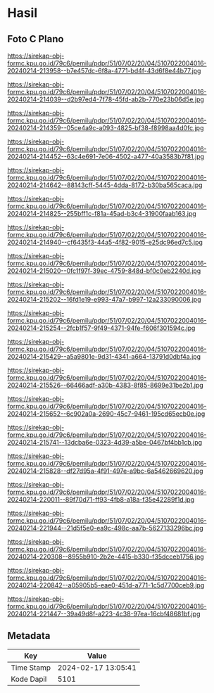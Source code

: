 # Hasil

## Foto C Plano

https://sirekap-obj-formc.kpu.go.id/79c6/pemilu/pdpr/51/07/02/20/04/5107022004016-20240214-213958--b7e457dc-6f8a-4771-bd4f-43d6f8e44b77.jpg

https://sirekap-obj-formc.kpu.go.id/79c6/pemilu/pdpr/51/07/02/20/04/5107022004016-20240214-214039--d2b97ed4-7f78-45fd-ab2b-770e23b06d5e.jpg

https://sirekap-obj-formc.kpu.go.id/79c6/pemilu/pdpr/51/07/02/20/04/5107022004016-20240214-214359--05ce4a9c-a093-4825-bf38-f8998aa4d0fc.jpg

https://sirekap-obj-formc.kpu.go.id/79c6/pemilu/pdpr/51/07/02/20/04/5107022004016-20240214-214452--63c4e691-7e06-4502-a477-40a3583b7f81.jpg

https://sirekap-obj-formc.kpu.go.id/79c6/pemilu/pdpr/51/07/02/20/04/5107022004016-20240214-214642--88143cff-5445-4dda-8172-b30ba565caca.jpg

https://sirekap-obj-formc.kpu.go.id/79c6/pemilu/pdpr/51/07/02/20/04/5107022004016-20240214-214825--255bff1c-f81a-45ad-b3c4-31900faab163.jpg

https://sirekap-obj-formc.kpu.go.id/79c6/pemilu/pdpr/51/07/02/20/04/5107022004016-20240214-214940--cf6435f3-44a5-4f82-9015-e25dc96ed7c5.jpg

https://sirekap-obj-formc.kpu.go.id/79c6/pemilu/pdpr/51/07/02/20/04/5107022004016-20240214-215020--0fc1f97f-39ec-4759-848d-bf0c0eb2240d.jpg

https://sirekap-obj-formc.kpu.go.id/79c6/pemilu/pdpr/51/07/02/20/04/5107022004016-20240214-215202--16fd1e19-e993-47a7-b997-12a233090006.jpg

https://sirekap-obj-formc.kpu.go.id/79c6/pemilu/pdpr/51/07/02/20/04/5107022004016-20240214-215254--2fcb1f57-9f49-4371-94fe-f606f301594c.jpg

https://sirekap-obj-formc.kpu.go.id/79c6/pemilu/pdpr/51/07/02/20/04/5107022004016-20240214-215429--a5a9801e-9d31-4341-a664-13791d0dbf4a.jpg

https://sirekap-obj-formc.kpu.go.id/79c6/pemilu/pdpr/51/07/02/20/04/5107022004016-20240214-215526--66466adf-a30b-4383-8f85-8699e31be2b1.jpg

https://sirekap-obj-formc.kpu.go.id/79c6/pemilu/pdpr/51/07/02/20/04/5107022004016-20240214-215652--6c902a0a-2690-45c7-9461-195cd65ecb0e.jpg

https://sirekap-obj-formc.kpu.go.id/79c6/pemilu/pdpr/51/07/02/20/04/5107022004016-20240214-215741--13dcba6e-0323-4d39-a5be-0467bf4bb1cb.jpg

https://sirekap-obj-formc.kpu.go.id/79c6/pemilu/pdpr/51/07/02/20/04/5107022004016-20240214-215828--df27d95a-4f91-497e-a9bc-6a5462669620.jpg

https://sirekap-obj-formc.kpu.go.id/79c6/pemilu/pdpr/51/07/02/20/04/5107022004016-20240214-220011--89f70d71-ff93-4fb8-a18a-f35e42289f1d.jpg

https://sirekap-obj-formc.kpu.go.id/79c6/pemilu/pdpr/51/07/02/20/04/5107022004016-20240214-221944--21d5f5e0-ea9c-498c-aa7b-5627133296bc.jpg

https://sirekap-obj-formc.kpu.go.id/79c6/pemilu/pdpr/51/07/02/20/04/5107022004016-20240214-220308--8955b910-2b2e-4415-b330-f35dcceb1756.jpg

https://sirekap-obj-formc.kpu.go.id/79c6/pemilu/pdpr/51/07/02/20/04/5107022004016-20240214-220842--a05905b5-eae0-451d-a771-1c5d7700ceb9.jpg

https://sirekap-obj-formc.kpu.go.id/79c6/pemilu/pdpr/51/07/02/20/04/5107022004016-20240214-221447--39a49d8f-a223-4c38-97ea-16cbf48681bf.jpg


## Metadata

| Key        | Value               |
| ---------- | ------------------- |
| Time Stamp | 2024-02-17 13:05:41 |
| Kode Dapil | 5101                |



